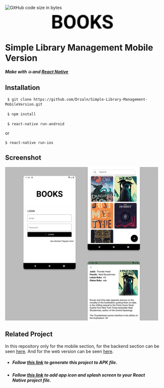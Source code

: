 ![GitHub code size in bytes](https://img.shields.io/github/languages/code-size/Drzaln/Simple-Library-Management-MobileVersion)

<div align=center>
<img src="src/ic_launcher.png" width="200px;" alt="X"/>
</div>

# Simple Library Management Mobile Version
##### Make with :boom: and [React Native](https://facebook.github.io/react-native/)

## Installation
```
 $ git clone https://github.com/Drzaln/Simple-Library-Management-MobileVersion.git

 $ npm install

 $ react-native run-android
 ```
 or
 ```
 $ react-native run-ios
 ```

 ## Screenshot

 <img src="src/shot.png" width="500px;" alt="X"/>

 ## Related Project
 
In this repository only for the mobile section, for the backend section can be seen [here](https://github.com/Drzaln/simple-library-management-backend-).
And for the web version can be seen [here](https://github.com/Drzaln/simple-library-management-frontend-).



- ##### Follow [this link](https://dev.to/zilurrane/generate-release-mode-apk-for-react-native-project-to-publish-on-playstore-5f78) to generate this project to APK file.

- ##### Follow [this link](https://www.freecodecamp.org/news/how-to-add-app-icons-and-splash-screens-to-a-react-native-app-in-staging-and-production-d1dab615e7c6/) to add app icon and splash screen to your React Native project file.